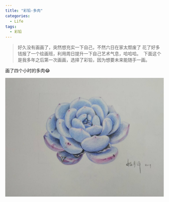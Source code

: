 ```yaml
---
title: "彩铅-多肉"
categories:
  - Life
tags:
  - 彩铅
---
```


> 好久没有画画了，突然想充实一下自己，不然六日在家太颓废了
> 花了好多钱报了一个绘画班，利用周日提升一下自己艺术气息，哈哈哈。 
> 下面这个是我多年之后第一次画画，选择了彩铅，因为想要未来能随手一画。

画了四个小时的多肉😂


![多肉](/assets/blog_images/duorou.jpg)